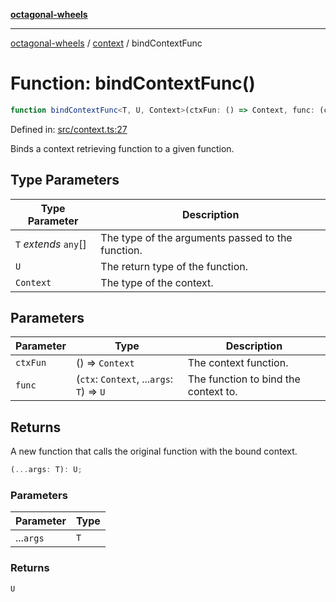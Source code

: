 [**octagonal-wheels**](../../../../README.md)

***

[octagonal-wheels](../../../../globals.md) / [context](../README.md) / bindContextFunc

# Function: bindContextFunc()

```ts
function bindContextFunc<T, U, Context>(ctxFun: () => Context, func: (ctx: Context, ...args: T) => U): (...args: T) => U;
```

Defined in: [src/context.ts:27](https://github.com/vrtmrz/octagonal-wheels/blob/main/src/context.ts#L27)

Binds a context retrieving function to a given function.

## Type Parameters

| Type Parameter | Description |
| ------ | ------ |
| `T` *extends* `any`[] | The type of the arguments passed to the function. |
| `U` | The return type of the function. |
| `Context` | The type of the context. |

## Parameters

| Parameter | Type | Description |
| ------ | ------ | ------ |
| `ctxFun` | () => `Context` | The context function. |
| `func` | (`ctx`: `Context`, ...`args`: `T`) => `U` | The function to bind the context to. |

## Returns

A new function that calls the original function with the bound context.

```ts
(...args: T): U;
```

### Parameters

| Parameter | Type |
| ------ | ------ |
| ...`args` | `T` |

### Returns

`U`
